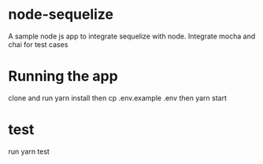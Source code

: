 # node-sequelize
A sample node js app to integrate  sequelize with node.
Integrate mocha and chai for test cases
# Running the app
clone and run 
 yarn install
then 
cp .env.example .env
then  yarn start
# test
run yarn test

